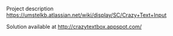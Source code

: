 Project description
https://umstelkb.atlassian.net/wiki/display/SC/Crazy+Text+Input

Solution available at
http://crazytextbox.appspot.com/
